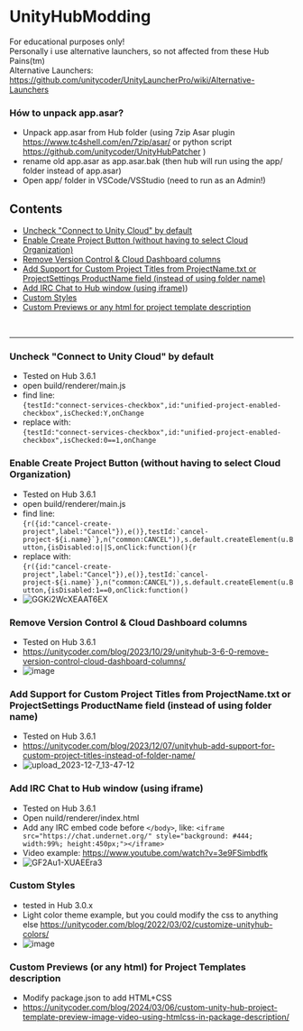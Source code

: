 # UnityHubModding
For educational purposes only!<br>
Personally i use alternative launchers, so not affected from these Hub Pains(tm)<br>
Alternative Launchers: https://github.com/unitycoder/UnityLauncherPro/wiki/Alternative-Launchers<br>

### Hów to unpack app.asar?
- Unpack app.asar from Hub folder (using 7zip Asar plugin https://www.tc4shell.com/en/7zip/asar/ or python script https://github.com/unitycoder/UnityHubPatcher )
- rename old app.asar as app.asar.bak (then hub will run using the app/ folder instead of app.asar)
- Open app/ folder in VSCode/VSStudio (need to run as an Admin!)

## Contents
- [Uncheck "Connect to Unity Cloud" by default](#uncheck-connect-to-unity-cloud-by-default)
- [Enable Create Project Button (without having to select Cloud Organization)](#enable-create-project-button-without-having-to-select-cloud-organization)
- [Remove Version Control & Cloud Dashboard columns](#remove-version-control--cloud-dashboard-columns)
- [Add Support for Custom Project Titles from ProjectName.txt or ProjectSettings ProductName field (instead of using folder name)](#add-support-for-custom-project-titles-from-projectnametxt-or-projectsettings-productname-field-instead-of-using-folder-name)
- [Add IRC Chat to Hub window (using iframe)](#add-irc-chat-to-hub-window-using-iframe))
- [Custom Styles](#custom-styles)
- [Custom Previews or any html for project template description](#custom-previews-or-any-html-for-project-templates-description)

<br>
<hr>

### Uncheck "Connect to Unity Cloud" by default
- Tested on Hub 3.6.1
- open build/renderer/main.js
- find line:<br> ```{testId:"connect-services-checkbox",id:"unified-project-enabled-checkbox",isChecked:Y,onChange```
- replace with:<br> ```{testId:"connect-services-checkbox",id:"unified-project-enabled-checkbox",isChecked:0==1,onChange```

### Enable Create Project Button (without having to select Cloud Organization)
- Tested on Hub 3.6.1
- open build/renderer/main.js
- find line:<br> ```{r({id:"cancel-create-project",label:"Cancel"}),e()},testId:`cancel-project-${i.name}`},n("common:CANCEL")),s.default.createElement(u.Button,{isDisabled:o||S,onClick:function(){r```
- replace with:<br> ```{r({id:"cancel-create-project",label:"Cancel"}),e()},testId:`cancel-project-${i.name}`},n("common:CANCEL")),s.default.createElement(u.Button,{isDisabled:1==0,onClick:function()```
- ![GGKi2WcXEAAT6EX](https://github.com/unitycoder/UnityHubModding/assets/5438317/699475de-a59b-47f8-a3d0-2a10cb8f3af8)

### Remove Version Control & Cloud Dashboard columns
- Tested on Hub 3.6.1
- https://unitycoder.com/blog/2023/10/29/unityhub-3-6-0-remove-version-control-cloud-dashboard-columns/
- ![image](https://github.com/unitycoder/UnityHubModding/assets/5438317/426aa7bb-9752-47bf-bfb4-d8ab1001a607)
  
### Add Support for Custom Project Titles from ProjectName.txt or ProjectSettings ProductName field (instead of using folder name)
- Tested on Hub 3.6.1
- https://unitycoder.com/blog/2023/12/07/unityhub-add-support-for-custom-project-titles-instead-of-folder-name/
- ![upload_2023-12-7_13-47-12](https://github.com/unitycoder/UnityHubModding/assets/5438317/69337194-6d55-455b-affb-9a8789b952f9)

### Add IRC Chat to Hub window (using iframe)
- Tested on Hub 3.6.1
- Open nuild/renderer/index.html
- Add any IRC embed code before ```</body>```, like: ```<iframe src="https://chat.undernet.org/" style="background: #444; width:99%; height:450px;"></iframe>```
- Video example: https://www.youtube.com/watch?v=3e9FSimbdfk
- ![GF2Au1-XUAEEra3](https://github.com/unitycoder/UnityHubModding/assets/5438317/3bb074e3-4118-4eef-ac6f-d03ff45eefdf)

### Custom Styles
- tested in Hub 3.0.x
- Light color theme example, but you could modify the css to anything else https://unitycoder.com/blog/2022/03/02/customize-unityhub-colors/
- ![image](https://github.com/unitycoder/UnityHubModding/assets/5438317/90c77478-fe4f-43d2-ba7e-3090dedc9d46)

### Custom Previews (or any html) for Project Templates description
- Modify package.json to add HTML+CSS
- https://unitycoder.com/blog/2024/03/06/custom-unity-hub-project-template-preview-image-video-using-htmlcss-in-package-description/
